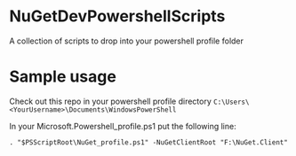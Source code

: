 # NuGetDevPowershellScripts
A collection of scripts to drop into your powershell profile folder

# Sample usage

Check out this repo in your powershell profile directory `C:\Users\<YourUsername>\Documents\WindowsPowerShell`

In your Microsoft.Powershell_profile.ps1 put the following line: 

```
. "$PSScriptRoot\NuGet_profile.ps1" -NuGetClientRoot "F:\NuGet.Client"
```
